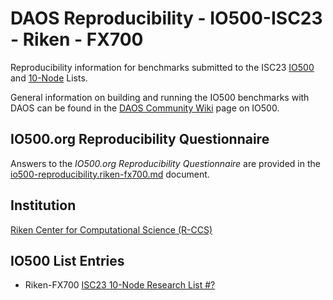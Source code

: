 # DAOS Reproducibility - IO500-ISC23 - Riken - FX700

Reproducibility information for benchmarks submitted to the ISC23
[IO500](https://io500.org/list/isc23/io500) and
[10-Node](https://io500.org/list/isc23/ten) Lists.

General information on building and running the IO500 benchmarks with DAOS can be found in the
[DAOS Community Wiki](https://daosio.atlassian.net/wiki/spaces/DC/pages/11167301633/IO-500+SC22)
page on IO500.


## IO500.org Reproducibility Questionnaire

Answers to the _IO500.org Reproducibility Questionnaire_ are provided in the
[io500-reproducibility.riken-fx700.md](io500-reproducibility.riken-fx700.md) document.


## Institution

[Riken Center for Computational Science (R-CCS)](https://www.r-ccs.riken.jp/en/)



## IO500 List Entries

* Riken-FX700 [ISC23 10-Node Research List #?](https://io500.org/submissions/view/664)

